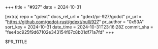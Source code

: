 +++
title = "#927"
date = 2024-10-31

[extra]
repo = "gdext"
docs_rel_url = "gdext/pr-927/godot"
pr_url = "https://github.com/godot-rust/gdext/pull/927"
pr_author = "0x53A"
sort_key = 2024-10-31
date_time = 2024-10-31T23:16:28Z
commit_sha = "fee4bc925f9d67102e343154f67c8b01df71a7fd"
+++

$PR_TITLE
